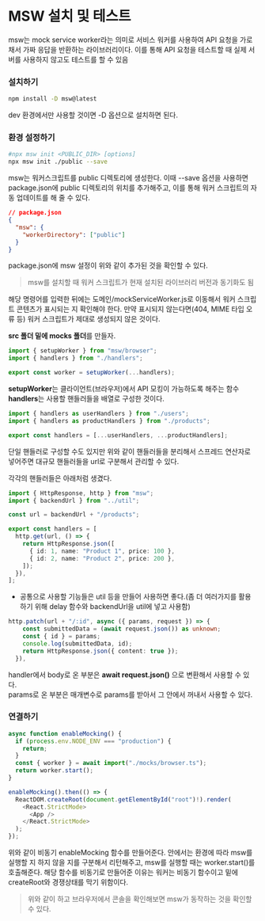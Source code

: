# MSW 설치 및 테스트

msw는 mock service worker라는 의미로 서비스 워커를 사용하여 API 요청을 가로채서 가짜 응답을 반환하는 라이브러리이다. 이를 통해 API 요청을 테스트할 때 실제 서버를 사용하지 않고도 테스트를 할 수 있음

### 설치하기

```bash
npm install -D msw@latest
```

dev 환경에서만 사용할 것이면 -D 옵션으로 설치하면 된다.

### 환경 설정하기

```bash
#npx msw init <PUBLIC_DIR> [options]
npx msw init ./public --save
```

msw는 워커스크립트를 public 디렉토리에 생성한다. 이때 --save 옵션을 사용하면 package.json에 public 디렉토리의 위치를 추가해주고, 이를 통해 워커 스크립트의 자동 업데이트를 해 줄 수 있다.

```json
// package.json
{
  "msw": {
    "workerDirectory": ["public"]
  }
}
```

package.json에 msw 설정이 위와 같이 추가된 것을 확인할 수 있다.

> msw를 설치할 때 워커 스크립트가 현재 설치된 라이브러리 버전과 동기화도 됨

해당 명령어를 입력한 뒤에는 도메인/mockServiceWorker.js로 이동해서 워커 스크립트 콘텐츠가 표시되는 지 확인해야 한다. 만약 표시되지 않는다면(404, MIME 타입 오류 등) 워커 스크립트가 제대로 생성되지 않은 것이다.

**src 폴더 밑에 mocks 폴더**를 만들자.

```ts
import { setupWorker } from "msw/browser";
import { handlers } from "./handlers";

export const worker = setupWorker(...handlers);
```

**setupWorker**는 클라이언트(브라우저)에서 API 모킹이 가능하도록 해주는 함수
**handlers**는 사용할 핸들러들을 배열로 구성한 것이다.

```ts
import { handlers as userHandlers } from "./users";
import { handlers as productHandlers } from "./products";

export const handlers = [...userHandlers, ...productHandlers];
```

단일 핸들러로 구성할 수도 있지만 위와 같이 핸들러들을 분리해서 스프레드 연산자로 넣어주면 대규모 핸들러들을 url로 구분해서 관리할 수 있다.

각각의 핸들러들은 아래처럼 생겼다.

```ts
import { HttpResponse, http } from "msw";
import { backendUrl } from "../util";

const url = backendUrl + "/products";

export const handlers = [
  http.get(url, () => {
    return HttpResponse.json([
      { id: 1, name: "Product 1", price: 100 },
      { id: 2, name: "Product 2", price: 200 },
    ]);
  }),
];
```

- 공통으로 사용할 기능들은 util 등을 만들어 사용하면 좋다.(좀 더 여러가지를 활용하기 위해 delay 함수와 backendUrl을 util에 넣고 사용함)

```ts
http.patch(url + "/:id", async ({ params, request }) => {
    const submittedData = (await request.json()) as unknown;
    const { id } = params;
    console.log(submittedData, id);
    return HttpResponse.json({ content: true });
  }),
```

handler에서 body로 온 부분은 **await request.json()** 으로 변환해서 사용할 수 있다.  
params로 온 부분은 매개변수로 params를 받아서 그 안에서 꺼내서 사용할 수 있다.

### 연결하기

```ts
async function enableMocking() {
  if (process.env.NODE_ENV === "production") {
    return;
  }
  const { worker } = await import("./mocks/browser.ts");
  return worker.start();
}

enableMocking().then(() => {
  ReactDOM.createRoot(document.getElementById("root")!).render(
    <React.StrictMode>
      <App />
    </React.StrictMode>
  );
});
```

위와 같이 비동기 enableMocking 함수를 만들어준다. 안에서는 환경에 따라 msw를 실행할 지 하지 않을 지를 구분해서 리턴해주고, msw를 실행할 때는 worker.start()를 호출해준다.
해당 함수를 비동기로 만들어준 이유는 워커는 비동기 함수이고 밑에 createRoot와 경쟁상태를 막기 위함이다.

> 위와 같이 하고 브라우저에서 콘솔을 확인해보면 msw가 동작하는 것을 확인할 수 있다.
